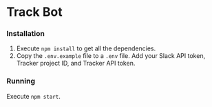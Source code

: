 # Track Bot

### Installation

1. Execute `npm install` to get all the dependencies.
2. Copy the `.env.example` file to a `.env` file. Add your Slack API token, Tracker project ID, and Tracker API token.

### Running

Execute `npm start`.
